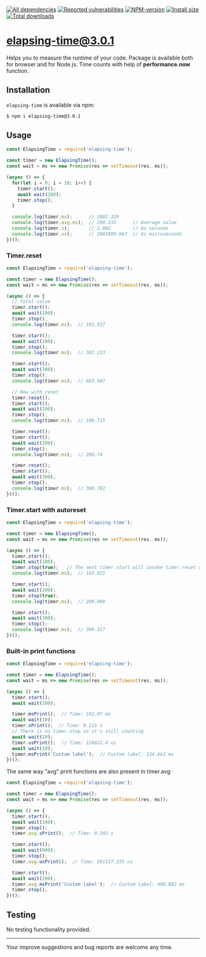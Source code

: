 [![All dependencies](https://img.shields.io/librariesio/release/npm/elapsing-time/3.0.1?style=flat-square "All dependencies of elapsing-time@3.0.1")](https://libraries.io/npm/elapsing-time/3.0.1)
[![Reported vulnerabilities](https://img.shields.io/snyk/vulnerabilities/npm/elapsing-time@3.0.1?style=flat-square "Reported vulnerabilities of elapsing-time@3.0.1")](https://snyk.io/test/npm/elapsing-time/3.0.1)
[![NPM-version](https://img.shields.io/badge/npm-v3.0.1-blue.svg?style=flat-square&&logo=npm "Current NPM-version")](https://www.npmjs.com/package/elapsing-time/v/3.0.1)
[![Install size](https://flat.badgen.net/packagephobia/install/elapsing-time@3.0.1?label=size 'Install size of elapsing-time@3.0.1')](https://packagephobia.now.sh/result?p=elapsing-time@3.0.1)
[![Total downloads](https://img.shields.io/npm/dt/elapsing-time?style=flat-square "Total downloads for all the time")](https://npm-stat.com/charts.html?package=elapsing-time)

# elapsing-time@3.0.1

Helps you to measure the runtime of your code. Package is available both for browser and for Node.js. Time counts with help of **performance.now** function.

## Installation
`elapsing-time` is available via npm:
``` bash
$ npm i elapsing-time@3.0.1
```

## Usage
``` js
const ElapsingTime = require('elapsing-time');

const timer = new ElapsingTime();
const wait = ms => new Promise(res => setTimeout(res, ms));

(async () => {
  for(let i = 0; i < 10; i++) {
    timer.start();
    await wait(200);
    timer.stop();
  }

  console.log(timer.ms);      // 2002.329
  console.log(timer.avg.ms);  // 200.233      // Average value
  console.log(timer.s);       // 2.002        // As seconds
  console.log(timer.us);      // 2001809.967  // As microseconds
})();
```

### Timer.reset
``` js
const ElapsingTime = require('elapsing-time');

const timer = new ElapsingTime();
const wait = ms => new Promise(res => setTimeout(res, ms));

(async () => {
  // Total value
  timer.start();
  await wait(100);
  timer.stop();
  console.log(timer.ms);  // 102.937

  timer.start();
  await wait(200);
  timer.stop();
  console.log(timer.ms);  // 303.213

  timer.start();
  await wait(300);
  timer.stop();
  console.log(timer.ms);  // 603.607

  // Now with reset
  timer.reset();
  timer.start();
  await wait(100);
  timer.stop();
  console.log(timer.ms);  // 100.715

  timer.reset();
  timer.start();
  await wait(200);
  timer.stop();
  console.log(timer.ms);  // 200.74

  timer.reset();
  timer.start();
  await wait(300);
  timer.stop();
  console.log(timer.ms);  // 300.782
})();
```

### Timer.start with autoreset
``` js
const ElapsingTime = require('elapsing-time');

const timer = new ElapsingTime();
const wait = ms => new Promise(res => setTimeout(res, ms));

(async () => {
  timer.start();
  await wait(100);
  timer.stop(true);   // The next timer.start will invoke timer.reset under the hood
  console.log(timer.ms);  // 103.025

  timer.start();
  await wait(200);
  timer.stop(true);
  console.log(timer.ms);  // 200.088

  timer.start();
  await wait(300);
  timer.stop();
  console.log(timer.ms);  // 300.327
})();
```

### Built-in print functions
``` js
const ElapsingTime = require('elapsing-time');

const timer = new ElapsingTime();
const wait = ms => new Promise(res => setTimeout(res, ms));

(async () => {
  timer.start();
  await wait(100);

  timer.msPrint();  // Time: 102.07 ms
  await wait(10);
  timer.sPrint();  // Time: 0.115 s
  // There is no timer.stop so it's still counting
  await wait(10);
  timer.usPrint();  // Time: 124822.4 us
  await wait(10);
  timer.msPrint('Custom label');  // Custom label: 134.661 ms
})();
```
The same way "avg" print functions are also present in timer.avg:
``` js
const ElapsingTime = require('elapsing-time');

const timer = new ElapsingTime();
const wait = ms => new Promise(res => setTimeout(res, ms));

(async () => {
  timer.start();
  await wait(100);
  timer.stop();
  timer.avg.sPrint();  // Time: 0.102 s

  timer.start();
  await wait(900);
  timer.stop();
  timer.avg.usPrint();  // Time: 501137.335 us

  timer.start();
  await wait(200);
  timer.avg.msPrint('Custom label');  // Custom label: 400.882 ms
  timer.stop();
})();
```

## Testing
No testing functionality provided.

---

Your improve suggestions and bug reports are welcome any time.
